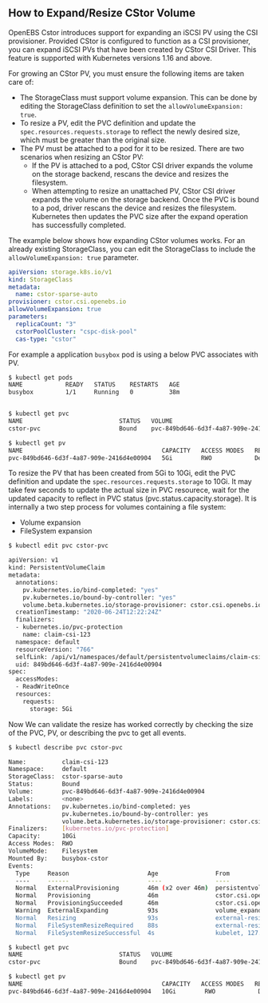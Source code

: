 ## How to Expand/Resize CStor Volume

OpenEBS Cstor introduces support for expanding an iSCSI PV using the CSI provisioner. Provided CStor is configured to function as a CSI provisioner, you can expand iSCSI PVs that have been created by CStor CSI Driver. This feature is supported with Kubernetes versions 1.16 and above.

For growing an CStor PV, you must ensure the following items are taken care of:

- The StorageClass must support volume expansion. This can be done by editing the StorageClass definition to set the `allowVolumeExpansion: true`.
- To resize a PV, edit the PVC definition and update the `spec.resources.requests.storage` to reflect the newly desired size, which must be greater than the original size.
- The PV must be attached to a pod for it to be resized. There are two scenarios when resizing an CStor PV:
    - If the PV is attached to a pod, CStor CSI driver expands the volume on the storage backend, rescans the device and resizes the filesystem.
    - When attempting to resize an unattached PV, CStor CSI driver expands the volume on the storage backend. Once the PVC is bound to a pod, driver rescans the device and resizes the filesystem. Kubernetes then updates the PVC size after the expand operation has successfully completed.

The example below shows how expanding CStor volumes works. For an already existing StorageClass, you can edit the StorageClass to include the `allowVolumeExpansion: true` parameter.

```yaml
apiVersion: storage.k8s.io/v1
kind: StorageClass
metadata:
  name: cstor-sparse-auto
provisioner: cstor.csi.openebs.io
allowVolumeExpansion: true
parameters:
  replicaCount: "3"
  cstorPoolCluster: "cspc-disk-pool"
  cas-type: "cstor"
```

For example a application `busybox` pod is using a below PVC associates with PV.

```sh
$ kubectl get pods
NAME            READY   STATUS    RESTARTS   AGE
busybox         1/1     Running   0          38m


$ kubectl get pvc
NAME                           STATUS   VOLUME                                     CAPACITY   ACCESS MODES   STORAGECLASS              AGE
cstor-pvc                      Bound    pvc-849bd646-6d3f-4a87-909e-2416d4e00904   5Gi        RWO            cstor-csi-disk            1d

$ kubectl get pv
NAME                                       CAPACITY   ACCESS MODES   RECLAIM POLICY   STATUS   CLAIM                   STORAGECLASS        REASON   AGE
pvc-849bd646-6d3f-4a87-909e-2416d4e00904   5Gi        RWO            Delete           Bound    default/cstor-pvc       cstor-csi-disk               40m


```

To resize the PV that has been created from 5Gi to 10Gi, edit the PVC definition and update the `spec.resources.requests.storage` to 10Gi.
It may take few seconds to update the actual size in PVC resourece, wait for the updated capacity to reflect in PVC status (pvc.status.capacity.storage).
It is internally a two step process for volumes containing a file system:
- Volume expansion
- FileSystem expansion


```sh
$ kubectl edit pvc cstor-pvc

apiVersion: v1
kind: PersistentVolumeClaim
metadata:
  annotations:
    pv.kubernetes.io/bind-completed: "yes"
    pv.kubernetes.io/bound-by-controller: "yes"
    volume.beta.kubernetes.io/storage-provisioner: cstor.csi.openebs.io
  creationTimestamp: "2020-06-24T12:22:24Z"
  finalizers:
  - kubernetes.io/pvc-protection
    name: claim-csi-123
  namespace: default
  resourceVersion: "766"
  selfLink: /api/v1/namespaces/default/persistentvolumeclaims/claim-csi-123
  uid: 849bd646-6d3f-4a87-909e-2416d4e00904
spec:
  accessModes:
  - ReadWriteOnce
  resources:
    requests:
      storage: 5Gi
```

Now We can validate the resize has worked correctly by checking the size of the PVC, PV, or describing the pvc to get all events.

```sh
$ kubectl describe pvc cstor-pvc

Name:          claim-csi-123
Namespace:     default
StorageClass:  cstor-sparse-auto
Status:        Bound
Volume:        pvc-849bd646-6d3f-4a87-909e-2416d4e00904
Labels:        <none>
Annotations:   pv.kubernetes.io/bind-completed: yes
               pv.kubernetes.io/bound-by-controller: yes
               volume.beta.kubernetes.io/storage-provisioner: cstor.csi.openebs.io
Finalizers:    [kubernetes.io/pvc-protection]
Capacity:      10Gi
Access Modes:  RWO
VolumeMode:    Filesystem
Mounted By:    busybox-cstor
Events:
  Type     Reason                      Age                From                                                                                      Message
  ----     ------                      ----               ----                                                                                      -------
  Normal   ExternalProvisioning        46m (x2 over 46m)  persistentvolume-controller                                                               waiting for a volume to be created, either by external provisioner "cstor.csi.openebs.io" or manually created by system administrator
  Normal   Provisioning                46m                cstor.csi.openebs.io_openebs-cstor-csi-controller-0_bcba3893-c1c4-4e86-aee4-de98858ec0b7  External provisioner is provisioning volume for claim "default/claim-csi-123"
  Normal   ProvisioningSucceeded       46m                cstor.csi.openebs.io_openebs-cstor-csi-controller-0_bcba3893-c1c4-4e86-aee4-de98858ec0b7  Successfully provisioned volume pvc-849bd646-6d3f-4a87-909e-2416d4e00904
  Warning  ExternalExpanding           93s                volume_expand                                                                             Ignoring the PVC: didn't find a plugin capable of expanding the volume; waiting for an external controller to process this PVC.
  Normal   Resizing                    93s                external-resizer cstor.csi.openebs.io                                                     External resizer is resizing volume pvc-849bd646-6d3f-4a87-909e-2416d4e00904
  Normal   FileSystemResizeRequired    88s                external-resizer cstor.csi.openebs.io                                                     Require file system resize of volume on node
  Normal   FileSystemResizeSuccessful  4s                 kubelet, 127.0.0.1                                                                        MountVolume.NodeExpandVolume succeeded for volume "pvc-849bd646-6d3f-4a87-909e-2416d4e00904"

```

```sh
$ kubectl get pvc
NAME                           STATUS   VOLUME                                     CAPACITY   ACCESS MODES   STORAGECLASS              AGE
cstor-pvc                      Bound    pvc-849bd646-6d3f-4a87-909e-2416d4e00904   10Gi        RWO            cstor-csi-disk            1d

$ kubectl get pv
NAME                                       CAPACITY   ACCESS MODES   RECLAIM POLICY   STATUS   CLAIM                   STORAGECLASS        REASON   AGE
pvc-849bd646-6d3f-4a87-909e-2416d4e00904   10Gi        RWO            Delete           Bound    default/cstor-pvc       cstor-csi-disk               40m
```
